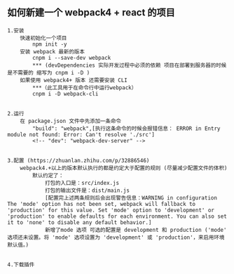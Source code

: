 ## 如何新建一个 webpack4 + react 的项目

    1.安装
        快速初始化一个项目
            npm init -y
        安装 webpack 最新的版本
            cnpm i --save-dev webpack
            *** (devDependencies 实际开发过程中必须的依赖 项目在部署到服务器的时候是不需要的 缩写为 cnpm i -D )
        如果使用 webpack4+ 版本 还需要安装 CLI
        	***（此工具用于在命令行中运行webpack）
            cnpm i -D webpack-cli


    2.运行
        在 package.json 文件中先添加一条命令
            "build": "webpack",[执行这条命令的时候会报错信息： ERROR in Entry module not found: Error: Can't resolve './src']
            <!-- "dev": "webpack-dev-server" -->


    3.配置 (https://zhuanlan.zhihu.com/p/32886546)
        webpack4.+以上的版本默认执行的都是约定大于配置的规则 (尽量减少配置文件的体积)
            默认约定了：
                打包的入口是：src/index.js
                打包的输出文件是：dist/main.js
                [配置完上述两条规则后会出现警告信息：WARNING in configuration The 'mode' option has not been set, webpack will fallback to 'production' for this value. Set 'mode' option to 'development' or 'production' to enable defaults for each environment. You can also set it to 'none' to disable any default behavior.]
                新增了mode 选项 可选的配置是 development 和 production ('mode' 选项还未设置。将 'mode' 选项设置为 'development' 或 'production'，来启用环境默认值。)


    4.下载插件


